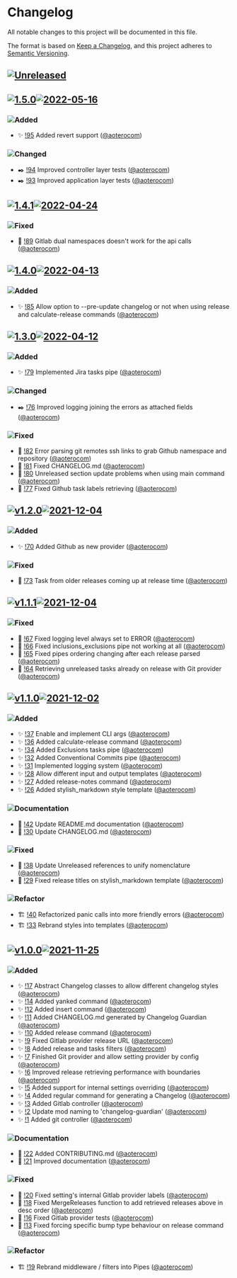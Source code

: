 # Changelog

All notable changes to this project will be documented in this file.

The format is based on [Keep a Changelog](https://keepachangelog.com/en/1.0.0/),
and this project adheres to [Semantic Versioning](https://semver.org/spec/v2.0.0.html).

## [![Unreleased]](https://gitlab.com/aoterocom/changelog-guardian/-/compare/v1.0.0...develop)

## [![1.5.0]![2022-05-16]](https://gitlab.com/aoterocom/changelog-guardian/-/compare/1.4.1...1.5.0)

### ![Added]

- ✨ [!95](https://gitlab.com/aoterocom/changelog-guardian/-/merge_requests/95) Added revert support ([@aoterocom](https://gitlab.com/aoterocom))

### ![Changed]

- ✒️ [!94](https://gitlab.com/aoterocom/changelog-guardian/-/merge_requests/94) Improved controller layer tests ([@aoterocom](https://gitlab.com/aoterocom))
- ✒️ [!93](https://gitlab.com/aoterocom/changelog-guardian/-/merge_requests/93) Improved application layer tests ([@aoterocom](https://gitlab.com/aoterocom))

## [![1.4.1]![2022-04-24]](https://gitlab.com/aoterocom/changelog-guardian/-/compare/1.4.0...1.4.1)

### ![Fixed]

- 🐛 [!89](https://gitlab.com/aoterocom/changelog-guardian/-/merge_requests/89) Gitlab dual namespaces doesn't work for the api calls ([@aoterocom](https://gitlab.com/aoterocom))

## [![1.4.0]![2022-04-13]](https://gitlab.com/aoterocom/changelog-guardian/-/compare/1.3.0...1.4.0)

### ![Added]

- ✨ [!85](https://gitlab.com/aoterocom/changelog-guardian/-/merge_requests/85) Allow option to --pre-update changelog or not when using release and calculate-release commands ([@aoterocom](https://gitlab.com/aoterocom))

## [![1.3.0]![2022-04-12]](https://gitlab.com/aoterocom/changelog-guardian/-/compare/v1.2.0...1.3.0)

### ![Added]

- ✨ [!79](https://gitlab.com/aoterocom/changelog-guardian/-/merge_requests/79) Implemented Jira tasks pipe ([@aoterocom](https://gitlab.com/aoterocom))

### ![Changed]

- ✒️ [!76](https://gitlab.com/aoterocom/changelog-guardian/-/merge_requests/76) Improved logging joining the errors as attached fields ([@aoterocom](https://gitlab.com/aoterocom))

### ![Fixed]

- 🐛 [!82](https://gitlab.com/aoterocom/changelog-guardian/-/merge_requests/82) Error parsing git remotes ssh links to grab Github namespace and repository ([@aoterocom](https://gitlab.com/aoterocom))
- 🐛 [!81](https://gitlab.com/aoterocom/changelog-guardian/-/merge_requests/81) Fixed CHANGELOG.md ([@aoterocom](https://gitlab.com/aoterocom))
- 🐛 [!80](https://gitlab.com/aoterocom/changelog-guardian/-/merge_requests/80) Unreleased section update problems when using main command ([@aoterocom](https://gitlab.com/aoterocom))
- 🐛 [!77](https://gitlab.com/aoterocom/changelog-guardian/-/merge_requests/77) Fixed Github task labels retrieving ([@aoterocom](https://gitlab.com/aoterocom))

## [![v1.2.0]![2021-12-04]](https://gitlab.com/aoterocom/changelog-guardian/-/releases/v1.2.0)

### ![Added]

- ✨ [!70](https://gitlab.com/aoterocom/changelog-guardian/-/merge_requests/70) Added Github as new provider ([@aoterocom](https://gitlab.com/aoterocom))

### ![Fixed]

- 🐛 [!73](https://gitlab.com/aoterocom/changelog-guardian/-/merge_requests/73) Task from older releases coming up at release time ([@aoterocom](https://gitlab.com/aoterocom))

## [![v1.1.1]![2021-12-04]](https://gitlab.com/aoterocom/changelog-guardian/-/releases/v1.1.1)

### ![Fixed]

- 🐛 [!67](https://gitlab.com/aoterocom/changelog-guardian/-/merge_requests/67) Fixed logging level always set to ERROR ([@aoterocom](https://gitlab.com/aoterocom))
- 🐛 [!66](https://gitlab.com/aoterocom/changelog-guardian/-/merge_requests/66) Fixed inclusions_exclusions pipe not working at all ([@aoterocom](https://gitlab.com/aoterocom))
- 🐛 [!65](https://gitlab.com/aoterocom/changelog-guardian/-/merge_requests/65) Fixed pipes ordering changing after each release parsed ([@aoterocom](https://gitlab.com/aoterocom))
- 🐛 [!64](https://gitlab.com/aoterocom/changelog-guardian/-/merge_requests/64) Retrieving unreleased tasks already on release with Git provider ([@aoterocom](https://gitlab.com/aoterocom))

## [![v1.1.0]![2021-12-02]](https://gitlab.com/aoterocom/changelog-guardian/-/releases/v1.1.0)

### ![Added]

- ✨ [!37](https://gitlab.com/aoterocom/changelog-guardian/-/merge_requests/37) Enable and implement CLI args ([@aoterocom](https://gitlab.com/aoterocom))
- ✨ [!36](https://gitlab.com/aoterocom/changelog-guardian/-/merge_requests/36) Added calculate-release command ([@aoterocom](https://gitlab.com/aoterocom))
- ✨ [!34](https://gitlab.com/aoterocom/changelog-guardian/-/merge_requests/34) Added Exclusions tasks pipe ([@aoterocom](https://gitlab.com/aoterocom))
- ✨ [!32](https://gitlab.com/aoterocom/changelog-guardian/-/merge_requests/32) Added Conventional Commits pipe ([@aoterocom](https://gitlab.com/aoterocom))
- ✨ [!31](https://gitlab.com/aoterocom/changelog-guardian/-/merge_requests/31) Implemented logging system ([@aoterocom](https://gitlab.com/aoterocom))
- ✨ [!28](https://gitlab.com/aoterocom/changelog-guardian/-/merge_requests/28) Allow different input and output templates ([@aoterocom](https://gitlab.com/aoterocom))
- ✨ [!27](https://gitlab.com/aoterocom/changelog-guardian/-/merge_requests/27) Added release-notes command ([@aoterocom](https://gitlab.com/aoterocom))
- ✨ [!26](https://gitlab.com/aoterocom/changelog-guardian/-/merge_requests/26) Added stylish_markdown style template ([@aoterocom](https://gitlab.com/aoterocom))

### ![Documentation]

- 📖 [!42](https://gitlab.com/aoterocom/changelog-guardian/-/merge_requests/42) Update README.md documentation ([@aoterocom](https://gitlab.com/aoterocom))
- 📖 [!30](https://gitlab.com/aoterocom/changelog-guardian/-/merge_requests/30) Update CHANGELOG.md ([@aoterocom](https://gitlab.com/aoterocom))

### ![Fixed]

- 🐛 [!38](https://gitlab.com/aoterocom/changelog-guardian/-/merge_requests/38) Update Unreleased references to unify nomenclature ([@aoterocom](https://gitlab.com/aoterocom))
- 🐛 [!29](https://gitlab.com/aoterocom/changelog-guardian/-/merge_requests/29) Fixed release titles on stylish_markdown template ([@aoterocom](https://gitlab.com/aoterocom))

### ![Refactor]

- 🏗 [!40](https://gitlab.com/aoterocom/changelog-guardian/-/merge_requests/40) Refactorized panic calls into more friendly errors ([@aoterocom](https://gitlab.com/aoterocom))
- 🏗 [!33](https://gitlab.com/aoterocom/changelog-guardian/-/merge_requests/33) Rebrand styles into templates ([@aoterocom](https://gitlab.com/aoterocom))

## [![v1.0.0]![2021-11-25]](https://gitlab.com/aoterocom/changelog-guardian/-/releases/v1.0.0)

### ![Added]

- ✨ [!17](https://gitlab.com/aoterocom/changelog-guardian/-/merge_requests/17) Abstract Changelog classes to allow different changelog styles ([@aoterocom](https://gitlab.com/aoterocom))
- ✨ [!14](https://gitlab.com/aoterocom/changelog-guardian/-/merge_requests/14) Added yanked command ([@aoterocom](https://gitlab.com/aoterocom))
- ✨ [!12](https://gitlab.com/aoterocom/changelog-guardian/-/merge_requests/12) Added insert command ([@aoterocom](https://gitlab.com/aoterocom))
- ✨ [!11](https://gitlab.com/aoterocom/changelog-guardian/-/merge_requests/11) Added CHANGELOG.md generated by Changelog Guardian ([@aoterocom](https://gitlab.com/aoterocom))
- ✨ [!10](https://gitlab.com/aoterocom/changelog-guardian/-/merge_requests/10) Added release command ([@aoterocom](https://gitlab.com/aoterocom))
- ✨ [!9](https://gitlab.com/aoterocom/changelog-guardian/-/merge_requests/9) Fixed Gitlab provider release URL ([@aoterocom](https://gitlab.com/aoterocom))
- ✨ [!8](https://gitlab.com/aoterocom/changelog-guardian/-/merge_requests/8) Added release and tasks filters ([@aoterocom](https://gitlab.com/aoterocom))
- ✨ [!7](https://gitlab.com/aoterocom/changelog-guardian/-/merge_requests/7) Finished Git provider and allow setting provider by config ([@aoterocom](https://gitlab.com/aoterocom))
- ✨ [!6](https://gitlab.com/aoterocom/changelog-guardian/-/merge_requests/6) Improved release retrieving performance with boundaries ([@aoterocom](https://gitlab.com/aoterocom))
- ✨ [!5](https://gitlab.com/aoterocom/changelog-guardian/-/merge_requests/5) Added support for internal settings overriding ([@aoterocom](https://gitlab.com/aoterocom))
- ✨ [!4](https://gitlab.com/aoterocom/changelog-guardian/-/merge_requests/4) Added regular command for generating a Changelog ([@aoterocom](https://gitlab.com/aoterocom))
- ✨ [!3](https://gitlab.com/aoterocom/changelog-guardian/-/merge_requests/3) Added Gitlab controller ([@aoterocom](https://gitlab.com/aoterocom))
- ✨ [!2](https://gitlab.com/aoterocom/changelog-guardian/-/merge_requests/2) Update mod naming to 'changelog-guardian' ([@aoterocom](https://gitlab.com/aoterocom))
- ✨ [!1](https://gitlab.com/aoterocom/changelog-guardian/-/merge_requests/1) Added git controller ([@aoterocom](https://gitlab.com/aoterocom))

### ![Documentation]

- 📖 [!22](https://gitlab.com/aoterocom/changelog-guardian/-/merge_requests/22) Added CONTRIBUTING.md ([@aoterocom](https://gitlab.com/aoterocom))
- 📖 [!21](https://gitlab.com/aoterocom/changelog-guardian/-/merge_requests/21) Improved documentation ([@aoterocom](https://gitlab.com/aoterocom))

### ![Fixed]

- 🐛 [!20](https://gitlab.com/aoterocom/changelog-guardian/-/merge_requests/20) Fixed setting's internal Gitlab provider labels ([@aoterocom](https://gitlab.com/aoterocom))
- 🐛 [!18](https://gitlab.com/aoterocom/changelog-guardian/-/merge_requests/18) Fixed MergeReleases function to add retrieved releases above in desc order ([@aoterocom](https://gitlab.com/aoterocom))
- 🐛 [!16](https://gitlab.com/aoterocom/changelog-guardian/-/merge_requests/16) Fixed Gitlab provider tests ([@aoterocom](https://gitlab.com/aoterocom))
- 🐛 [!13](https://gitlab.com/aoterocom/changelog-guardian/-/merge_requests/13) Fixed forcing specific bump type behaviour on release command ([@aoterocom](https://gitlab.com/aoterocom))

### ![Refactor]

- 🏗 [!19](https://gitlab.com/aoterocom/changelog-guardian/-/merge_requests/19) Rebrand middleware / filters into Pipes ([@aoterocom](https://gitlab.com/aoterocom))

[Unreleased]: https://img.shields.io/badge/-Unreleased-blueviolet?&style=for-the-badge
[1.5.0]: https://img.shields.io/badge/Release-1.5.0-blueviolet?&style=for-the-badge
[2022-05-16]: https://img.shields.io/badge/-2022--05--16-white?&style=for-the-badge
[1.4.1]: https://img.shields.io/badge/Release-1.4.1-blueviolet?&style=for-the-badge
[2022-04-24]: https://img.shields.io/badge/-2022--04--24-white?&style=for-the-badge
[1.4.0]: https://img.shields.io/badge/Release-1.4.0-blueviolet?&style=for-the-badge
[2022-04-13]: https://img.shields.io/badge/-2022--04--13-white?&style=for-the-badge
[1.3.0]: https://img.shields.io/badge/Release-1.3.0-blueviolet?&style=for-the-badge
[2022-04-12]: https://img.shields.io/badge/-2022--04--12-white?&style=for-the-badge
[v1.2.0]: https://img.shields.io/badge/Release-v1.2.0-blueviolet?&style=for-the-badge
[2021-12-04]: https://img.shields.io/badge/-2021--12--04-white?&style=for-the-badge
[v1.1.1]: https://img.shields.io/badge/Release-v1.1.1-blueviolet?&style=for-the-badge
[2021-12-04]: https://img.shields.io/badge/-2021--12--04-white?&style=for-the-badge
[v1.1.0]: https://img.shields.io/badge/Release-v1.1.0-blueviolet?&style=for-the-badge
[2021-12-02]: https://img.shields.io/badge/-2021--12--02-white?&style=for-the-badge
[v1.0.0]: https://img.shields.io/badge/Release-v1.0.0-blueviolet?&style=for-the-badge
[2021-11-25]: https://img.shields.io/badge/-2021--11--25-white?&style=for-the-badge
[Added]: https://img.shields.io/badge/-ADDED-5ccb31.svg?&style=flat-square
[Breaking Changes]: https://img.shields.io/badge/-BREAKING+CHANGES-f70000.svg?&style=flat-square
[Changed]: https://img.shields.io/badge/-CHANGED-31cb7d.svg?&style=flat-square
[Dependencies]: https://img.shields.io/badge/-DEPENDENCIES-cb6b31.svg?&style=flat-square
[Deprecated]: https://img.shields.io/badge/-DEPRECATED-4e31cb.svg?&style=flat-square
[Documentation]: https://img.shields.io/badge/-DOCUMENTATION-3188cb.svg?&style=flat-square
[Fixed]: https://img.shields.io/badge/-FIXED-cb3131.svg?&style=flat-square
[Refactor]: https://img.shields.io/badge/-REFACTOR-cba531.svg?&style=flat-square
[Removed]: https://img.shields.io/badge/-REMOVED-7631cb.svg?&style=flat-square
[Security]: https://img.shields.io/badge/-SECURITY-b841a0.svg?&style=flat-square
[YANKED]: https://img.shields.io/badge/-YANKED-blueviolet.svg?&style=for-the-badge
